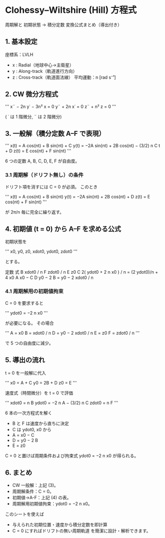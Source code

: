 # Clohessy–Wiltshire (Hill) 方程式
周期解と 初期状態 → 積分定数 変換公式まとめ（導出付き）

## 1. 基本設定
座標系：LVLH
* x : Radial（地球中心→主衛星）
* y : Along-track（軌道進行方向）
* z : Cross-track（軌道面法線）
平均運動：n [rad s⁻¹]

## 2. CW 微分方程式

'''
x¨ − 2n y˙ − 3n² x = 0
y¨ + 2n x˙            = 0
z¨ + n² z             = 0
'''

( ˙ は 1 階微分, ¨ は 2 階微分)

## 3. 一般解（積分定数 A–F で表現）

'''
x(t) =  A cos(nt) + B sin(nt) + C
y(t) = −2A sin(nt) + 2B cos(nt) − (3/2) n C t + D
z(t) =  E cos(nt) + F sin(nt)
'''

6 つの定数 A, B, C, D, E, F が自由度。

### 3.1 周期解（ドリフト無し）の条件
ドリフト項を消すには C = 0 が必須。
このとき

'''
x(t) =  A cos(nt) + B sin(nt)
y(t) = −2A sin(nt) + 2B cos(nt) + D
z(t) =  E cos(nt) + F sin(nt)
'''

が 2π/n 毎に完全に繰り返す。

## 4. 初期値 (t = 0) から A–F を求める公式
初期状態を

'''
x0, y0, z0,   xdot0, ydot0, zdot0
'''

とする。

定数	式
B	xdot0 / n
F	zdot0 / n
E	z0
C	2( ydot0 + 2 n x0 ) / n = (2 ydot0)/n + 4 x0
A	x0 − C
D	y0 − 2 B = y0 − 2 xdot0 / n

### 4.1 周期解用の初期値拘束
C = 0 を要求すると

'''
ydot0 = −2 n x0
'''

が必要になる。
その場合

'''
A = x0
B = xdot0 / n
D = y0 − 2 xdot0 / n
E = z0
F = zdot0 / n
'''

で 5 つの自由度に減少。

## 5. 導出の流れ
t = 0 を一般解に代入

'''
x0 = A + C
y0 = 2B + D
z0 = E
'''

速度式（時間微分）を t = 0 で評価

'''
xdot0 = n B
ydot0 = −2 n A − (3/2) n C
zdot0 = n F
'''

6 本の一次方程式を解く

* B と F は速度から直ちに決定
* C は ydot0, x0 から
* A = x0 − C
* D = y0 − 2 B
* E = z0

C = 0 と置けば周期条件および拘束式 ydot0 = −2 n x0 が得られる。

## 6. まとめ
* CW 一般解：上記 (3)。
* 周期解条件：C = 0。
* 初期値→A-F：上記 (4) の表。
* 周期解用初期値拘束：ydot0 = −2 n x0。

このシートを使えば
* 与えられた初期位置・速度から積分定数を即計算
* C = 0 にすればドリフトの無い周期軌道
を簡潔に設計・解析できます。